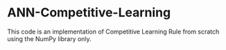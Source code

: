 # ANN-Competitive-Learning
This code is an implementation of Competitive Learning Rule from scratch using the NumPy library only.
